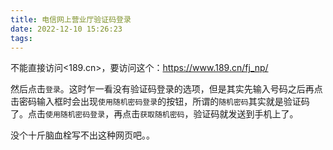 ```yaml
---
title: 电信网上营业厅验证码登录
date: 2022-12-10 15:26:23
tags:
---
```


不能直接访问<189.cn>，要访问这个：<https://www.189.cn/fj_np/>

然后点击`登录`。这时乍一看没有验证码登录的选项，但是其实先输入号码之后再点击密码输入框时会出现`使用随机密码登录`的按钮，所谓的`随机密码`其实就是验证码了。点击`使用随机密码登录`，再点击`获取随机密码`，验证码就发送到手机上了。

没个十斤脑血栓写不出这种网页吧。。
